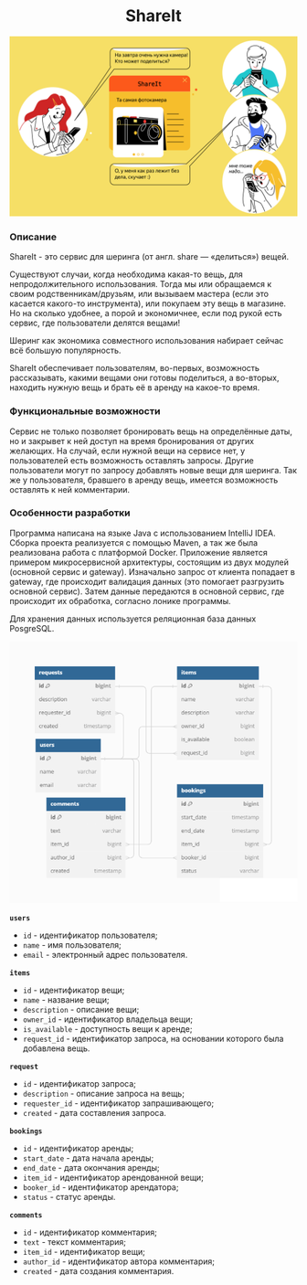 <div id="header" align="center">

# ShareIt
![Изображение приложения](picture.png)

</div>

### Описание


ShareIt - это сервис для шеринга (от англ. share — «делиться») вещей.

Существуют случаи, когда необходима какая-то вещь, для непродолжительного использования. Тогда мы или обращаемся к своим родственникам/друзьям, или вызываем мастера (если это касается какого-то инструмента), или покупаем эту вещь в магазине.
Но на сколько удобнее, а порой и экономичнее, если под рукой есть сервис, где пользователи делятся вещами!

Шеринг как экономика совместного использования набирает сейчас всё большую популярность.

ShareIt обеспечивает пользователям, во-первых, возможность рассказывать, какими вещами они готовы поделиться, а во-вторых, находить нужную вещь и брать её в аренду на какое-то время.

### Функциональные возможности

Сервис не только позволяет бронировать вещь на определённые даты, но и закрывет к ней доступ на время бронирования от других желающих. На случай, если нужной вещи на сервисе нет, у пользователей есть возможность оставлять запросы.
Другие пользователи могут по запросу добавлять новые вещи для шеринга.
Так же у пользователя, бравшего в аренду вещь, имеется возможность оставлять к ней комментарии.

### Особенности разработки

Программа написана на языке Java с использованием IntelliJ IDEA. Сборка проекта реализуется с помощью Maven, а так же была реализована работа с платформой Docker. Приложение является примером микросервисной архитектуры, состоящим из двух модулей (основной сервис и gateway).
Изначально запрос от клиента попадает в gateway, где происходит валидация данных (это помогает разгрузить основной сервис). Затем данные передаются в основной сервис, где происходит их обработка, согласно лонике программы.

Для хранения данных используется реляционная база данных PosgreSQL.

![Схема базы данных](bd.png)

**`users`**
- `id` - идентификатор пользователя;
- `name` - имя пользователя;
- `email` - электронный адрес пользователя.

**`items`**
- `id` - идентификатор вещи;
- `name` - название вещи;
- `description` - описание вещи;
- `owner_id` - идентификатор владельца вещи;
- `is_available` - доступность вещи к аренде;
- `request_id` - идентификатор запроса, на основании которого была добавлена вещь.

**`request`**
- `id` - идентификатор запроса;
- `description` - описание запроса на вещь;
- `requester_id` - идентификатор запрашивающего;
- `created` - дата составления запроса.

**`bookings`**
- `id` - идентификатор аренды;
- `start_date` - дата начала аренды;
- `end_date` - дата окончания аренды;
- `item_id` - идентификатор арендованной вещи;
- `booker_id` - идентификатор арендатора;
- `status` - статус аренды.

**`comments`**
- `id` - идентификатор комментария;
- `text` - текст комментария;
- `item_id` - идентификатор вещи;
- `author_id` - идентификатор автора комментария;
- `created` - дата создания комментария.
